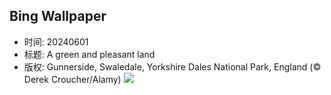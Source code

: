 ## Bing Wallpaper
- 时间: 20240601
- 标题: A green and pleasant land
- 版权: Gunnerside, Swaledale, Yorkshire Dales National Park, England (© Derek Croucher/Alamy)
![](https://cn.bing.com/th?id=OHR.YorkshireDalesNP_EN-US6104560581_UHD.jpg&rf=LaDigue_UHD.jpg&pid=hp&w=3840&h=2160&rs=1&c=4)
